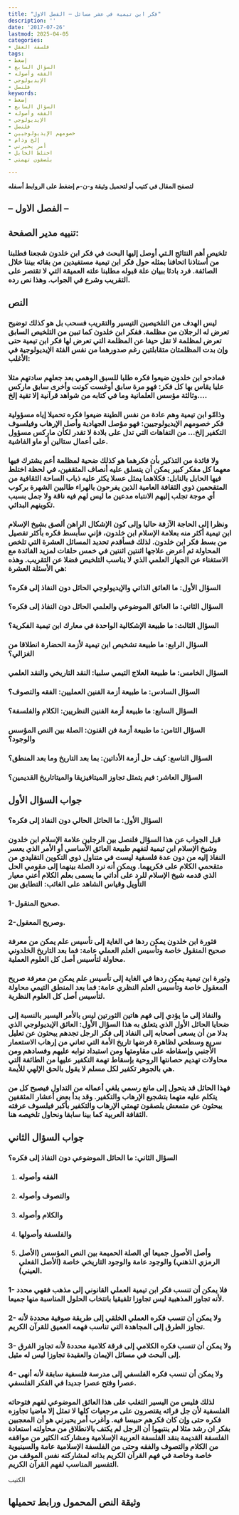 ```yaml
---
title: "فكر ابن تيمية في عشر مسائل – الفصل الاول"
description: ''
date: '2017-07-26'
lastmod: 2025-04-05
categories:
- فلسفة العقل
tags:
- إضغط
- السؤال السابع
- الفقه وأصوله
- الإيديولوجي
- فلنصل
keywords:
- إضغط
- السؤال السابع
- الفقه وأصوله
- الإيديولوجي
- فلنصل
- خصومهم الإيديولوجيين
- إلخ وذام
- أمر يحيرني
- اختلط الحابل
- يلصقون تهمتي

---
```

**لتصفح المقال في كتيب أو لتحميل وثيقة و-ن-م إضغط على الروابط أسفله**

## **– الفصل الاول –**

## تنبيه مدير الصفحة:

### تلخيص أهم النتائج الـتي أوصل إليها البحث في فكر ابن خلدون شجعنا فطلبنا من أستاذنا اتحافنا بمثله حول فكر ابن تيمية مستفيدين من بقائه بيننا خلال الصائفة. فرد بادئا ببيان علة قبوله مطلبنا علته العميقة التي لا تقتصر على التقريب وشرع في الجواب. وهذا نص رده.

## النص

### ليس الهدف من التلخيصين التيسير والتقريب فسحب بل هو كذلك توضيح تعرض له الرجلان من مظلمة. ففكر ابن خلدون كما تبين من التلخيص السابق تعرض لمظلمة لا تقل حيفا عن المظلمة التي تعرض لها فكر ابن تيمية حتى وإن بدت المظلمتان متقابلتين رغم صدورهما من نفس الفئة الإيديولوجية في الأغلب:

### فمادحو ابن خلدون ضيعوا فكره طلبا للسبق الوهمي بعد جعلهم سادتهم مثلا عليا يقاس بها كل فكر: فهو مرة سابق أوغست كونت وأخرى سابق ماركس وثالثة مؤسس العلمانية وما في كتابه من شواهد قرآنية إلا تقية إلخ….

### وذامّو ابن تيمية وهم عادة من نفس الطينة ضيعوا فكره تحميلا إياه مسؤولية فكر خصومهم الإيديولوجيين: فهو مؤصل الجهادية وأصل الإرهاب وفيلسوف التكفير إلخ… من التفاهات التي تدل على بلادة لا تقدر لكأن ماركس مسؤول على أعمال ستالين أو ماو الفاشية.

### ولا فائدة من التذكير بأن فكرهما هو كذلك ضحية لمظلمة أعم يشترك فيها معهما كل مفكر كبير يمكن أن يتسلق عليه أنصاف المثقفين، في لحظة اختلط فيها الحابل بالنابل: فكلاهما يمثل عسلا يكثر عليه ذباب الساحة الثقافية من المتقحمين ذوي الثقافة العامية الذين يفرحون بالهراء طالبين الشهرة بركوب أي موجة تجلب إليهم الانتباه مدعين ما ليس لهم فيه ناقة ولا جمل بسبب تكوينهم البدائي.

### ونظرا إلى الحاجة الآزفة حاليا وإلى كون الإشكال الراهن ألصق بشيخ الإسلام ابن تيمية أكثر منه بعلامة الإسلام ابن خلدون، فإني سأبسط فكره بأكثر تفصيل من بسط فكر ابن خلدون. لذلك فسأقدم تحديد المسائل العشرة التي تلخص المحاولة ثم أعرض علاجها اثنتين اثنتين في خمس حلقات لمزيد الفائدة مع الاستغناء عن الجهاز العلمي الذي لا يناسب التلخيص فضلا عن التقريب. وهذه هي الأسئلة العشرة:

### السؤال الأول: ما العائق الذاتي والإيديولوجي الحائل دون النفاذ إلى فكره؟

### السؤال الثاني: ما العائق الموضوعي والعلمي الحائل دون النفاذ إلى فكره؟

### السؤال الثالث: ما طبيعة الإشكالية الواحدة في معارك ابن تيمية الفكرية؟

### السؤال الرابع: ما طبيعة تشخيص ابن تيمية لأزمة الحضارة انطلاقا من الغزالي؟

### السؤال الخامس: ما طبيعة العلاج التيمي سلبيا: النقد التاريخي والنقد العلمي

### السؤال السادس: ما طبيعة أزمة الفنين العمليين: الفقه والتصوف؟

### السؤال السابع: ما طبيعة أزمة الفنين النظريين: الكلام والفلسفة؟

### السؤال الثامن: ما طبيعة أزمة فن الفنون: الصلة بين النص المؤسس والوجود؟

### السؤال التاسع: كيف حل أزمة الأداتين: بما بعد التاريخ وما بعد المنطق؟

### السؤال العاشر: فيم يتمثل تجاوز الميتافيزيقا والميتاتاريخ القديمين؟

## جواب السؤال الأول

### السؤال الأول: ما الحائل الحالي دون النفاذ إلى فكره؟

### قبل الجواب عن هذا السؤال فلنصل بين الرجلين علامة الإسلام ابن خلدون وشيخ الإسلام ابن تيمية لنفهم طبيعة العائق الأساسي أو الأمر الذي يعسر النفاذ إليه من دون عدة فلسفية ليست في متناول ذوي التكوين التقليدي من متقحمي الكلام على فكريهما. ويمكن أنه نرد الصلة بينهما إلى مقومي الحل الذي قدمه شيخ الإسلام للرد على أداتي ما يسمى بعلم الكلام أعني معيار التأويل وقياس الشاهد على الغائب: التطابق بين

### 1-صحيح المنقول.

### 2-وصريح المعقول.

### فثورة ابن خلدون يمكن ردها في الغاية إلى تأسيس علم يمكن من معرفة صحيح المنقول خاصة وتأسيس العلم العملي عامة: فما بعد التاريخ الخلدوني محاولة لتأسيس أصل كل العلوم العملية.

### وثورة ابن تيمية يمكن ردها في الغاية إلى تأسيس علم يمكن من معرفة صريح المعقول خاصة وتأسيس العلم النظري عامة: فما بعد المنطق التيمي محاولة لتأسيس أصل كل العلوم النظرية.

### والنفاذ إلى ما يؤدي إلى فهم هاتين الثورتين ليس بالأمر اليسير بالنسبة إلى ضحايا الحائل الأول الذي يتعلق به هذا السؤال الأول: العائق الإيديولوجي الذي بدلا من أن يسعى أصحابه إلى النفاذ إلى فكر الرجل تجدهم يبحثون عن تعليل سريع وسطحي لظاهرة فرضها تاريخ الأمة التي تعاني من إرهاب الاستعمار الأجنبي وإسقاطه على مقاومتها ومن استبداد نوابه عليهم وفسادهم ومن محاولات تهديم حصانتها الروحية بإسقاط تهمة التكفير عليها من الطائفة التي هي بالجوهر تكفير لكل مسلم لا يقول بالحق الإلهي للأيمة.

### فهذا الحائل قد يتحول إلى مانع رسمي يلغي أعماله من التداول فيصبح كل من يتكلم عليه متهما بتشجيع الإرهاب والتكفير. وقد بدأ بعض أعشار المثقفين يبحثون عن متمعش يلصقون تهمتي الإرهاب والتكفير بأكبر فيلسوف عرفته الثقافة العربية كما بينا سابقا ونحاول تلخيصه هنا.

## جواب السؤال الثاني

### السؤال الثاني: ما الحائل الموضوعي دون النفاذ إلى فكره؟

1. ### الفقه وأصوله
2. ### والتصوف وأصوله
3. ### والكلام وأصوله
4. ### والفلسفة وأصولها
5. ### وأصل الأصول جميعا أي الصلة الحميمة بين النص المؤسس (الأصل الرمزي الذهني) والوجود عامة والوجود التاريخي خاصة (الأصل الفعلي العيني).

### 1- فلا يمكن أن تنسب فكر ابن تيمية العملي القانوني إلى مذهب فقهي محدد لأنه تجاوز المذهبية ليس تجاوزا تلفيقيا بانتخاب الحلول المناسبة منها جميعا.

### 2- ولا يمكن أن تنسب فكره العملي الخلقي إلى طريقة صوفية محددة لأنه تجاوز الطرق إلى المجاهدة التي تناسب فهمه العميق للقرآن الكريم.

### 3- ولا يمكن أن تنسب فكره الكلامي إلى فرقة كلامية محددة لأنه تجاوز الفرق إلى البحث في مسائل الإيمان والعقيدة تجاوزا ليس له مثيل.

### 4- ولا يمكن أن تنسب فكره الفلسفي إلى مدرسة فلسفية سابقة لأنه أنهى عصرا وفتح عصرا جديدا في الفكر الفلسفي.

### لذلك فليس من اليسير التغلب على هذا العائق الموضوعي لفهم فتوحاته الفلسفية لأن جل قرائه يقتصرون على مرجعيات كلها لا تمثل إلا ماضيا تجاوزه فكره حتى وإن كان فكرهم حبيسا فيه. وأغرب أمر يحيرني هو أن المعجبين بفكر ان رشد مثلا لم ينتبهوا أن الرجل لم يكتف بالانطلاق من محاولته استعادة الفلسفة القديمة بنقد الفلسفة العربية الإسلامية ومشاركته الكثير من مواقفه من الكلام والتصوف والفقه وحتى من الفلسفة الإسلامية عامة والسينيوية خاصة وخاصة في فهم القرآن الكريم بذاته لمشاركته نفس الموقف من التفسير المناسب لفهم القرآن الكريم.

الكتيب

## وثيقة النص المحمول ورابط تحميلها

###
